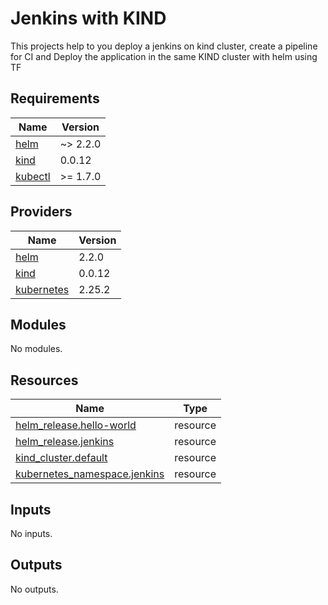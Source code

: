 # Jenkins with KIND

This projects help to you deploy a jenkins on kind cluster, create a pipeline for CI and Deploy the application in the same KIND cluster with helm using TF

## Requirements

| Name | Version |
|------|---------|
| <a name="requirement_helm"></a> [helm](#requirement\_helm) | ~> 2.2.0 |
| <a name="requirement_kind"></a> [kind](#requirement\_kind) | 0.0.12 |
| <a name="requirement_kubectl"></a> [kubectl](#requirement\_kubectl) | >= 1.7.0 |

## Providers

| Name | Version |
|------|---------|
| <a name="provider_helm"></a> [helm](#provider\_helm) | 2.2.0 |
| <a name="provider_kind"></a> [kind](#provider\_kind) | 0.0.12 |
| <a name="provider_kubernetes"></a> [kubernetes](#provider\_kubernetes) | 2.25.2 |

## Modules

No modules.

## Resources

| Name | Type |
|------|------|
| [helm_release.hello-world](https://registry.terraform.io/providers/hashicorp/helm/latest/docs/resources/release) | resource |
| [helm_release.jenkins](https://registry.terraform.io/providers/hashicorp/helm/latest/docs/resources/release) | resource |
| [kind_cluster.default](https://registry.terraform.io/providers/tehcyx/kind/0.0.12/docs/resources/cluster) | resource |
| [kubernetes_namespace.jenkins](https://registry.terraform.io/providers/hashicorp/kubernetes/latest/docs/resources/namespace) | resource |

## Inputs

No inputs.

## Outputs

No outputs.

